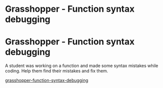 # Grasshopper - Function syntax debugging

# Grasshopper - Function syntax debugging

A student was working on a function and made some syntax mistakes while coding. Help them find their mistakes and fix them.


[grasshopper-function-syntax-debugging](https://www.codewars.com/kata/56dae9dc54c0acd29d00109a)